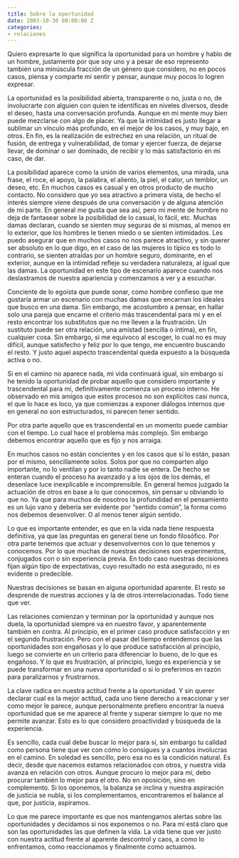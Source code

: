 ```yaml
---
title: Sobre la oportunidad
date: 2003-10-30 08:00:00 Z
categories:
- relaciones
---
```


Quiero expresarte lo que significa la oportunidad para un hombre y hablo de un hombre, justamente por que soy uno y a pesar de eso represento también una minúscula fracción de un género que considero, no en pocos casos, piensa y comparte mi sentir y pensar, aunque muy pocos lo logren expresar.

La oportunidad es la posibilidad abierta, transparente o no, justa o no, de involucrarte con alguien con quien te identificas en  niveles diversos, desde el deseo, hasta una conversación profunda. Aunque en mi mente muy bien puede mezclarse con algo de placer. Ya que la intimidad es justo llegar a sublimar un vínculo más profundo, en el mejor de los casos, y muy bajo, en otros. En fin, es la realización de estrechez en una relación, un ritual de fusión, de entrega y vulnerabilidad, de tomar y ejercer fuerza, de dejarse llevar, de dominar o ser dominado, de recibir y lo más satisfactorio en mi caso, de dar.

La posibilidad aparece como la unión de varios elementos, una mirada, una frase, el roce, el apoyo, la palabra, el aliento, la piel, el calor, un temblor, un deseo, etc. En muchos casos es casual y en otros producto de mucho contacto. No considero que yo sea atractivo a primera vista, de hecho el interés siempre viene después de una conversación y de alguna atención de mi parte. En general me gusta que sea así, pero mi mente de hombre no deja de fantasear sobre la posibilidad de lo casual, lo fácil, etc. Muchas damas declaran, cuando se sienten muy seguras de sí mismas, al menos en lo exterior, que los hombres le tienen miedo o se sienten intimidados. Les puedo asegurar que en muchos casos no nos parece atractivo, y sin querer ser absoluto en lo que digo, en el caso de las mujeres lo típico es todo lo contrario, se sienten atraídas por un hombre seguro, dominante, en el exterior, aunque en la intimidad refleje su verdadera naturaleza, al igual que las damas. La oportunidad en este tipo de escenario aparece cuando nos deslastramos de nuestra apariencia y comenzamos a ver y a escuchar. 

Conciente de lo egoísta que puede sonar, como hombre confieso que me gustaría armar un escenario con muchas damas que encarnan los ideales que busco en una dama. Sin embargo, me acostumbro a pensar, en hallar solo una pareja que encarne el criterio más trascendental para mí y en el resto encontrar los substitutos que no me lleven a la frustración. Un sustituto puede ser otra relación, una amistad (sencilla o íntima), en fin, cualquier cosa. Sin embargo, si me equivoco al escoger, lo cual no es muy difícil, aunque satisfecho y feliz por lo que tengo, me encuentro buscando el resto. Y justo aquel aspecto trascendental queda expuesto a la búsqueda activa o no.

Si en el camino no aparece nada, mi vida continuará igual, sin embargo si he tenido la oportunidad de probar aquello que considero importante y trascendental para mí, definitivamente comienza un proceso interno. He observado en mis amigos que estos procesos no son explícitos casi nunca, el que lo hace es loco, ya que comienzas a exponer diálogos internos que en general no son estructurados, ni parecen tener sentido.

Por otra parte aquello que es trascendental en un momento puede cambiar con el tiempo. Lo cual hace el problema más complejo. Sin embargo debemos encontrar aquello que es fijo y nos arraiga.

En muchos casos no están concientes y en los casos que sí lo están, pasan por el mismo, sencillamente solos. Solos por que no comparten algo importante, no lo ventilan y por lo tanto nadie se entera. De hecho se enteran cuando el proceso ha avanzado y a los ojos de los demás, el desenlace luce inexplicable e incomprensible. En general hemos juzgado la actuación de otros en base a lo que conocemos, sin pensar u obviando lo que no. Ya que para muchos de nosotros la profundidad en el pensamiento es un lujo vano y debería ser evidente por “sentido común”, la forma como nos debemos desenvolver. O al menos tener algún sentido. 

Lo que es importante entender, es que en la vida nada tiene respuesta definitiva, ya que las preguntas en general tiene un fondo filosófico. Por otra parte tenemos que actuar y desenvolvernos con lo que tenemos y conocemos. Por lo que muchas de nuestras decisiones son experimentos, conjugados con o sin experiencia previa. En todo caso nuestras decisiones fijan algún tipo de expectativas, cuyo resultado no está asegurado, ni es evidente o predecible. 

Nuestras decisiones se basan en alguna oportunidad aparente. El resto se desprende de nuestras acciones y la de otros interrelacionadas. Todo tiene que ver.

Las relaciones comienzan y terminan por la oportunidad y aunque nos duela, la oportunidad siempre va en nuestro favor, y aparentemente también en contra. Al principio, en el primer caso produce satisfacción y en el segundo frustración. Pero con el pasar del tiempo entendemos que las oportunidades son engañosas y lo que produce satisfacción al principio, luego se convierte en un criterio para diferenciar lo bueno, de lo que es engañoso. Y lo que es frustración, al principio, luego es experiencia y se puede transformar en una nueva oportunidad o si lo preferimos en razón para paralizarnos y frustrarnos.

La clave radica en nuestra actitud frente a la oportunidad. Y sin querer declarar cual es la mejor actitud, cada uno tiene derecho a reaccionar y ser como mejor le parece, aunque personalmente prefiero encontrar la nueva oportunidad que se me aparece al frente y superar siempre lo que no me permite avanzar. Esto es lo que considero proactividad y búsqueda de la experiencia.

Es sencillo, cada cual debe buscar lo mejor para sí, sin embargo tu calidad como persona tiene que ver con cómo lo consigues y a cuantos involucras en el camino. En soledad es sencillo, pero esa no es la condición natural. Es decir, desde que nacemos estamos relacionados con otros, y nuestra vida avanza en relación con otros. Aunque procuro lo mejor para mí, debo procurar también lo mejor para el otro. No en oposición, sino en complemento. Si los oponemos, la balanza se inclina y nuestra aspiración de justicia se nubla, si los complementamos, encontraremos el balance al que, por justicia, aspiramos.

Lo que me parece importante es que nos mantengamos alertas sobre las oportunidades y decidamos si nos exponemos o no. Para mí está claro que son las oportunidades las que definen la vida. La vida tiene que ver justo con nuestra actitud frente al aparente descontrol y caos, a como lo enfrentamos, como reaccionamos y finalmente como actuamos.
